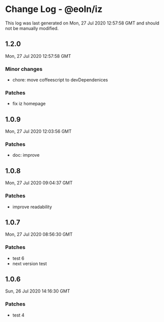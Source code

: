 # Change Log - @eoln/iz

This log was last generated on Mon, 27 Jul 2020 12:57:58 GMT and should not be manually modified.

## 1.2.0
Mon, 27 Jul 2020 12:57:58 GMT

### Minor changes

- chore: move coffeescript to devDependenices

### Patches

- fix iz homepage

## 1.0.9
Mon, 27 Jul 2020 12:03:56 GMT

### Patches

- doc: improve

## 1.0.8
Mon, 27 Jul 2020 09:04:37 GMT

### Patches

- improve readability

## 1.0.7
Mon, 27 Jul 2020 08:56:30 GMT

### Patches

- test 6
- next version test

## 1.0.6
Sun, 26 Jul 2020 14:16:30 GMT

### Patches

- test 4

